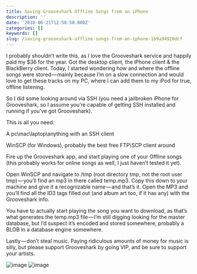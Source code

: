 ```yaml
---
title: Saving Grooveshark Offline Songs from an iPhone
description: ''
date: '2010-06-21T12:58:50.000Z'
categories: []
keywords: []
slug: /saving-grooveshark-offline-songs-from-an-iphone-1b9a94920dcf
---
```


I probably shouldn’t write this, as I love the Grooveshark service and happily paid my $36 for the year. Got the desktop client, the iPhone client & the BlackBerry client. Today, I started wondering how and where the offline songs were stored — mainly because I’m on a slow connection and would love to get these tracks on my PC, where I can add them to my iPod for true, offline listening.

So I did some looking around via SSH (you need a jailbroken iPhone for Grooveshark, so I assume you’re capable of getting SSH installed and running if you’ve got Grooveshark).

This is all you need:

A pc\\mac\\laptop\\anything with an SSH client

WinSCP (for Windows), probably the best free FTP\\SCP client around

Fire up the Grooveshark app, and start playing one of your Offline songs (this probably works for online songs as well, I just haven’t tested it yet).

Open WinSCP and navigate to /tmp (root directory tmp, not the root user tmp) — you’ll find an mp3 in there called temp.mp3. Copy this down to your machine and give it a recognizable name — and that’s it. Open the MP3 and you’ll find all the ID3 tags filled out (and album art too, if it has any) with the Grooveshark info.

You have to actually start playing the song you want to download, as that’s what generates the temp.mp3 file — I’m still digging looking for the master database, but I’d suspect it’s encoded and stored somewhere, probably a BLOB in a database engine somewhere.

Lastly — don’t steal music. Paying ridiculous amounts of money for music is silly, but please support Grooveshark by going VIP, and be sure to support your artists.

![image](https://cdn-images-1.medium.com/max/800/0*aeD-pXo1Ncj4Ze7c.png)
![image](https://cdn-images-1.medium.com/max/800/0*S59RlDhYJV-6__xf.png)